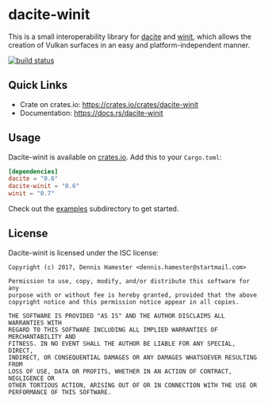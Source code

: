 # dacite-winit

This is a small interoperability library for [dacite] and [winit], which allows the creation of
Vulkan surfaces in an easy and platform-independent manner.

[dacite]: https://gitlab.com/dennis-hamester/dacite/tree/master/dacite
[winit]: https://github.com/tomaka/winit

[![build status](https://gitlab.com/dennis-hamester/dacite/badges/master/build.svg)](https://gitlab.com/dennis-hamester/dacite)

## Quick Links

 - Crate on crates.io: <https://crates.io/crates/dacite-winit>
 - Documentation: <https://docs.rs/dacite-winit>

## Usage

Dacite-winit is available on [crates.io]. Add this to your `Cargo.toml`:

```toml
[dependencies]
dacite = "0.6"
dacite-winit = "0.6"
winit = "0.7"
```

Check out the [examples] subdirectory to get started.

[crates.io]: https://crates.io/crates/dacite-winit
[examples]: https://gitlab.com/dennis-hamester/dacite/tree/master/examples

## License

Dacite-winit is licensed under the ISC license:

```
Copyright (c) 2017, Dennis Hamester <dennis.hamester@startmail.com>

Permission to use, copy, modify, and/or distribute this software for any
purpose with or without fee is hereby granted, provided that the above
copyright notice and this permission notice appear in all copies.

THE SOFTWARE IS PROVIDED "AS IS" AND THE AUTHOR DISCLAIMS ALL WARRANTIES WITH
REGARD TO THIS SOFTWARE INCLUDING ALL IMPLIED WARRANTIES OF MERCHANTABILITY AND
FITNESS. IN NO EVENT SHALL THE AUTHOR BE LIABLE FOR ANY SPECIAL, DIRECT,
INDIRECT, OR CONSEQUENTIAL DAMAGES OR ANY DAMAGES WHATSOEVER RESULTING FROM
LOSS OF USE, DATA OR PROFITS, WHETHER IN AN ACTION OF CONTRACT, NEGLIGENCE OR
OTHER TORTIOUS ACTION, ARISING OUT OF OR IN CONNECTION WITH THE USE OR
PERFORMANCE OF THIS SOFTWARE.
```
